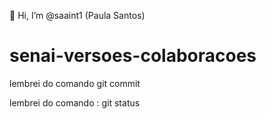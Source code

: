 👋 Hi, I’m @saaint1 (Paula Santos)
# senai-versoes-colaboracoes 


lembrei do comando git commit


lembrei do comando : git status

